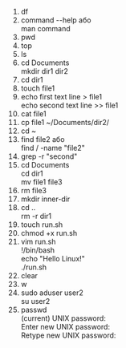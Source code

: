 1)	df<br>
2)	command --help або<br>
	man command<br>
3)	pwd<br>
4)	top<br>
5)	ls<br>
6)	cd Documents<br>
	mkdir dir1 dir2<br>
7)	cd dir1<br>
8)	touch file1<br>
9)	echo first text line > file1<br>
	echo second text line >> file1<br>
10) cat file1<br>
11)	cp file1 ~/Documents/dir2/<br>
12)	cd ~<br>
13)	find file2 або <br>
	find / -name "file2"<br>
14)	grep -r "second"<br>
15)	cd Documents<br>
	cd dir1<br>
	mv file1 file3<br>
16)	rm file3<br>
17)	mkdir inner-dir<br>
18)	cd ..<br>
	rm -r dir1<br>
19)	touch run.sh<br>
20)	chmod +x run.sh<br>
21) vim run.sh<br>
	!/bin/bash<br>
	echo "Hello Linux!"<br>
	./run.sh<br>
22)	clear<br>
23)	w<br>
24)	sudo aduser user2<br>
	su user2<br>
25)	passwd<br>
	(current) UNIX password:<br>
	Enter new UNIX password:<br>
	Retype new UNIX password:<br>